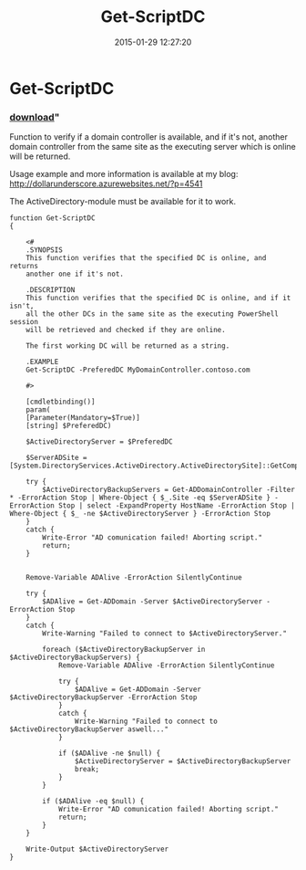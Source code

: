﻿---
pid:            5719
parent:         0
children:       
poster:         DollarUnderscore
title:          Get-ScriptDC
date:           2015-01-29 12:27:20
format:         posh
---

# Get-ScriptDC

### [download](5719.ps1)"

Function to verify if a domain controller is available, and if it's not, another domain controller from the same site as the executing server which is online will be returned.

Usage example and more information is available at my blog:
http://dollarunderscore.azurewebsites.net/?p=4541

The ActiveDirectory-module must be available for it to work.

```posh
function Get-ScriptDC
{

    <#
    .SYNOPSIS
    This function verifies that the specified DC is online, and returns
    another one if it's not.

    .DESCRIPTION
    This function verifies that the specified DC is online, and if it isn't,
    all the other DCs in the same site as the executing PowerShell session
    will be retrieved and checked if they are online.

    The first working DC will be returned as a string.

    .EXAMPLE
    Get-ScriptDC -PreferedDC MyDomainController.contoso.com

    #>

    [cmdletbinding()]
    param(
    [Parameter(Mandatory=$True)]
    [string] $PreferedDC)

    $ActiveDirectoryServer = $PreferedDC

    $ServerADSite = [System.DirectoryServices.ActiveDirectory.ActiveDirectorySite]::GetComputerSite().Name

    try {
        $ActiveDirectoryBackupServers = Get-ADDomainController -Filter * -ErrorAction Stop | Where-Object { $_.Site -eq $ServerADSite } -ErrorAction Stop | select -ExpandProperty HostName -ErrorAction Stop | Where-Object { $_ -ne $ActiveDirectoryServer } -ErrorAction Stop
    }
    catch {
        Write-Error "AD comunication failed! Aborting script."
        return; 
    }


    Remove-Variable ADAlive -ErrorAction SilentlyContinue

    try {
        $ADAlive = Get-ADDomain -Server $ActiveDirectoryServer -ErrorAction Stop
    }
    catch {
        Write-Warning "Failed to connect to $ActiveDirectoryServer."

        foreach ($ActiveDirectoryBackupServer in $ActiveDirectoryBackupServers) {
            Remove-Variable ADAlive -ErrorAction SilentlyContinue

            try {
                $ADAlive = Get-ADDomain -Server $ActiveDirectoryBackupServer -ErrorAction Stop
            }
            catch {
                Write-Warning "Failed to connect to $ActiveDirectoryBackupServer aswell..."
            }

            if ($ADAlive -ne $null) {
                $ActiveDirectoryServer = $ActiveDirectoryBackupServer
                break;
            }
        }

        if ($ADAlive -eq $null) {
            Write-Error "AD comunication failed! Aborting script."
            return;
        }
    }

    Write-Output $ActiveDirectoryServer
}
```
